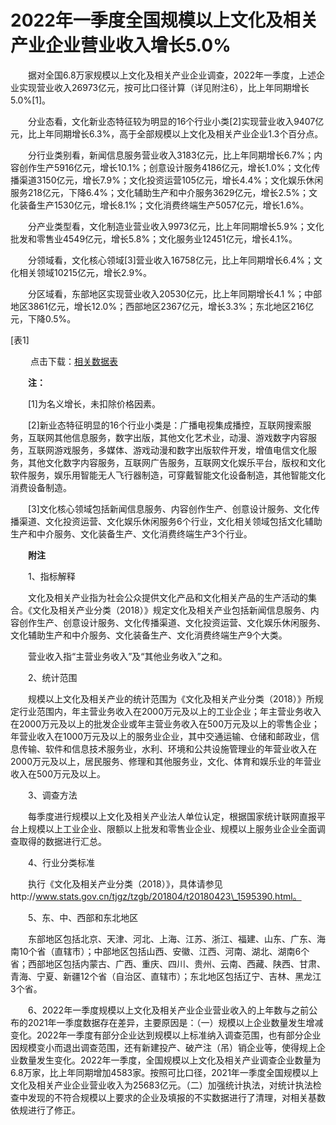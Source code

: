 # 2022年一季度全国规模以上文化及相关产业企业营业收入增长5.0%

　　据对全国6.8万家规模以上文化及相关产业企业调查，2022年一季度，上述企业实现营业收入26973亿元，按可比口径计算（详见附注6），比上年同期增长5.0%\[1\]。

　　分业态看，文化新业态特征较为明显的16个行业小类\[2\]实现营业收入9407亿元，比上年同期增长6.3%，高于全部规模以上文化及相关产业企业1.3个百分点。

　　分行业类别看，新闻信息服务营业收入3183亿元，比上年同期增长6.7%；内容创作生产5916亿元，增长10.1%；创意设计服务4186亿元，增长1.0%；文化传播渠道3150亿元，增长7.9%；文化投资运营105亿元，增长4.4%；文化娱乐休闲服务218亿元，下降6.4%；文化辅助生产和中介服务3629亿元，增长2.5%；文化装备生产1530亿元，增长8.1%；文化消费终端生产5057亿元，增长1.6%。

　　分产业类型看，文化制造业营业收入9973亿元，比上年同期增长5.9%；文化批发和零售业4549亿元，增长5.8%；文化服务业12451亿元，增长4.1%。

　　分领域看，文化核心领域\[3\]营业收入16758亿元，比上年同期增长6.4%；文化相关领域10215亿元，增长2.9%。

　　分区域看，东部地区实现营业收入20530亿元，比上年同期增长4.1 %；中部地区3861亿元，增长12.0%；西部地区2367亿元，增长3.3%；东北地区216亿元，下降0.5%。

\[表1\]

 　　点击下载：[相关数据表](http://www.stats.gov.cn/sj/zxfb/202302/W020230203608404988459.xlsx)

　　**注：**

　　\[1\]为名义增长，未扣除价格因素。

　　\[2\]新业态特征明显的16个行业小类是：广播电视集成播控，互联网搜索服务，互联网其他信息服务，数字出版，其他文化艺术业，动漫、游戏数字内容服务，互联网游戏服务，多媒体、游戏动漫和数字出版软件开发，增值电信文化服务，其他文化数字内容服务，互联网广告服务，互联网文化娱乐平台，版权和文化软件服务，娱乐用智能无人飞行器制造，可穿戴智能文化设备制造，其他智能文化消费设备制造。

　　\[3\]文化核心领域包括新闻信息服务、内容创作生产、创意设计服务、文化传播渠道、文化投资运营、文化娱乐休闲服务6个行业，文化相关领域包括文化辅助生产和中介服务、文化装备生产、文化消费终端生产3个行业。

　　**附注**

　　1、指标解释

　　文化及相关产业指为社会公众提供文化产品和文化相关产品的生产活动的集合。《文化及相关产业分类（2018）》规定文化及相关产业包括新闻信息服务、内容创作生产、创意设计服务、文化传播渠道、文化投资运营、文化娱乐休闲服务、文化辅助生产和中介服务、文化装备生产、文化消费终端生产9个大类。

　　营业收入指“主营业务收入”及“其他业务收入”之和。

　　2、统计范围

　　规模以上文化及相关产业的统计范围为《文化及相关产业分类（2018）》所规定行业范围内，年主营业务收入在2000万元及以上的工业企业；年主营业务收入在2000万元及以上的批发企业或年主营业务收入在500万元及以上的零售企业；年营业收入在1000万元及以上的服务业企业，其中交通运输、仓储和邮政业，信息传输、软件和信息技术服务业，水利、环境和公共设施管理业的年营业收入在2000万元及以上，居民服务、修理和其他服务业，文化、体育和娱乐业的年营业收入在500万元及以上。

　　3、调查方法

　　每季度进行规模以上文化及相关产业法人单位认定，根据国家统计联网直报平台上规模以上工业企业、限额以上批发和零售业企业、规模以上服务业企业全面调查取得的数据进行汇总。

　　4、行业分类标准

　　执行《文化及相关产业分类（2018）》，具体请参见http://www.stats.gov.cn/tjgz/tzgb/201804/t20180423\_1595390.html。

　　5、东、中、西部和东北地区

　　东部地区包括北京、天津、河北、上海、江苏、浙江、福建、山东、广东、海南10个省（直辖市）；中部地区包括山西、安徽、江西、河南、湖北、湖南6个省；西部地区包括内蒙古、广西、重庆、四川、贵州、云南、西藏、陕西、甘肃、青海、宁夏、新疆12个省（自治区、直辖市）；东北地区包括辽宁、吉林、黑龙江3个省。

　　6、2022年一季度规模以上文化及相关产业企业营业收入的上年数与之前公布的2021年一季度数据存在差异，主要原因是：（一）规模以上企业数量发生增减变化。2022年一季度有部分企业达到规模以上标准纳入调查范围，也有部分企业因规模变小而退出调查范围，还有新建投产、破产注（吊）销企业等，使得规上企业数量发生变化。2022年一季度，全国规模以上文化及相关产业调查企业数量为6.8万家，比上年同期增加4583家。按照可比口径，2021年一季度全国规模以上文化及相关产业企业营业收入为25683亿元。（二）加强统计执法，对统计执法检查中发现的不符合规模以上要求的企业及填报的不实数据进行了清理，对相关基数依规进行了修正。 